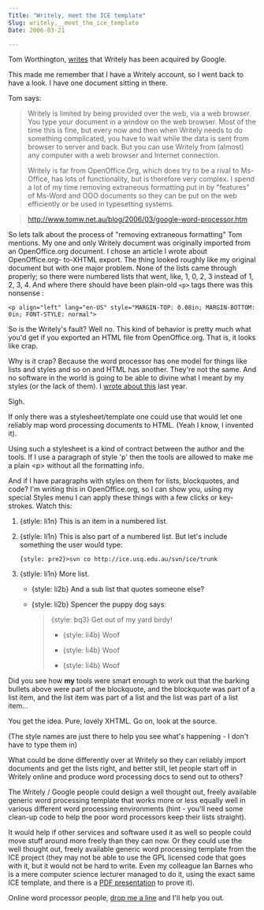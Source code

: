 ```yaml
---
Title: "Writely, meet the ICE template"
Slug: writely,__meet_the_ice_template
Date: 2006-03-21

---
```

<div>

Tom Worthington,
[writes](http://www.tomw.net.au/blog/2006/03/google-word-processor.html)
that Writely has been acquired by Google.

This made me remember that I have a Writely account, so I went back to
have a look. I have one document sitting in there.

Tom says:

> Writely is limited by being provided over the web, via a web browser.
> You type your document in a window on the web browser. Most of the
> time this is fine, but every now and then when Writely needs to do
> something complicated, you have to wait while the data is sent from
> browser to server and back. But you can use Writely from (almost) any
> computer with a web browser and Internet connection.
>
> Writely is far from OpenOffice.Org, which does try to be a rival to
> Ms-Office, has lots of functionality, but is therefore very complex. I
> spend a lot of my time removing extraneous formatting put in by
> "features" of Ms-Word and OOO documents so they can be put on the web
> efficiently or be used in typesetting systems.

> <http://www.tomw.net.au/blog/2006/03/google-word-processor.htm>

So lets talk about the process of "removing extraneous formatting" Tom
mentions. My one and only Writely document was originally imported from
an OpenOffice.org document. I chose an article I wrote about
OpenOffice.org- to-XHTML export. The thing looked roughly like my
original document but with one major problem. None of the lists came
through properly; so there were numbered lists that went, like, 1, 0, 2,
3 instead of 1, 2, 3, 4. And where there should have been plain-old
`<p>` tags there was this nonsense :

    <p align="left" lang="en-US" style="MARGIN-TOP: 0.08in; MARGIN-BOTTOM: 0in; FONT-STYLE: normal"> 

So is the Writely's fault? Well no. This kind of behavior is pretty much
what you'd get if you exported an HTML file from OpenOffice.org. That
is, it looks like crap.

Why is it crap? Because the word processor has one model for things like
lists and styles and so on and HTML has another. They're not the same.
And no software in the world is going to be able to divine what I meant
by my styles (or the lack of them). I [wrote about
this](http://ptsefton.com/blog/2005/10/31/why_do_i_keep_going_on_about_html_export_from_word_processors%3F)
last year.

Sigh.

If only there was a stylesheet/template one could use that would let one
reliably map word processing documents to HTML. (Yeah I know, I invented
it).

Using such a stylesheet is a kind of contract between the author and the
tools. If I use a paragraph of style 'p' then the tools are allowed to
make me a plain \<p\> without all the formatting info.

And if I have paragraphs with styles on them for lists, blockquotes, and
code? I'm writing this in OpenOffice.org, so I can show you, using my
special Styles menu I can apply these things with a few clicks or
key-strokes. Watch this:

1.  {stlyle: li1n} This is an item in a numbered list.

2.  {stlyle: li1n} This is also part of a numbered list. But let's
    include something the user would type:

        {style: pre2}>svn co http://ice.usq.edu.au/svn/ice/trunk

3.  {stlyle: li1n} More list.

    -   {style: li2b} And a sub list that quotes someone else?

    -   {style: li2b} Spencer the puppy dog says:

        > {style: bq3} Get out of my yard birdy!
        >
        > -   {style: li4b} Woof
        >
        > -   {style: li4b} Woof
        >
        > -   {style: li4b} Woof
        >
Did you see how **my** tools were smart enough to work out that the
barking bullets above were part of the blockquote, and the blockquote
was part of a list item, and the list item was part of a list and the
list was part of a list item...

You get the idea. Pure, lovely XHTML. Go on, look at the source.

(The style names are just there to help you see what's happening - I
don't have to type them in)

What could be done differently over at Writely so they can reliably
import documents and get the lists right, and better still, let people
start off in Writely online and produce word processing docs to send out
to others?

The Writely / Google people could design a well thought out, freely
available generic word processing template that works more or less
equally well in various different word processing environments (hint -
you'll need some clean-up code to help the poor word processors keep
their lists straight).

It would help if other services and software used it as well so people
could move stuff around more freely than they can now. Or they could use
the well thought out, freely available generic word processing template
from the ICE project (they may not be able to use the GPL licensed code
that goes with it, but it would not be hard to write. Even my colleague
Ian Barnes who is a mere computer science lecturer managed to do it,
using the exact same ICE template, and there is a [PDF
presentation](http://www.apsr.edu.au/Open_Repositories_2006/ian_barnes.pdf)
to prove it).

Online word processor people, [drop me a line](mailto:pt@ptsefton.com)
and I'll help you out.

</div>
